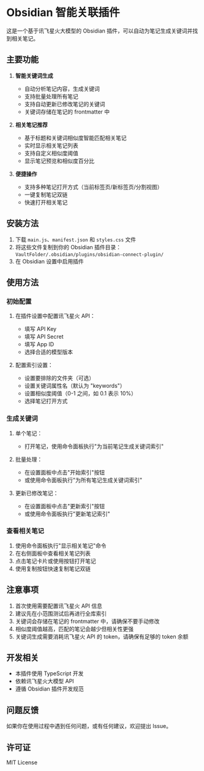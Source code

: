 # Obsidian 智能关联插件

这是一个基于讯飞星火大模型的 Obsidian 插件，可以自动为笔记生成关键词并找到相关笔记。

## 主要功能

1. **智能关键词生成**
   - 自动分析笔记内容，生成关键词
   - 支持批量处理所有笔记
   - 支持自动更新已修改笔记的关键词
   - 关键词存储在笔记的 frontmatter 中

2. **相关笔记推荐**
   - 基于标题和关键词相似度智能匹配相关笔记
   - 实时显示相关笔记列表
   - 支持自定义相似度阈值
   - 显示笔记预览和相似度百分比

3. **便捷操作**
   - 支持多种笔记打开方式（当前标签页/新标签页/分割视图）
   - 一键复制笔记双链
   - 快速打开相关笔记

## 安装方法

1. 下载 `main.js`、`manifest.json` 和 `styles.css` 文件
2. 将这些文件复制到你的 Obsidian 插件目录：`VaultFolder/.obsidian/plugins/obsidian-connect-plugin/`
3. 在 Obsidian 设置中启用插件

## 使用方法

### 初始配置
1. 在插件设置中配置讯飞星火 API：
   - 填写 API Key
   - 填写 API Secret
   - 填写 App ID
   - 选择合适的模型版本

2. 配置索引设置：
   - 设置要排除的文件夹（可选）
   - 设置关键词属性名（默认为 "keywords"）
   - 设置相似度阈值（0-1 之间，如 0.1 表示 10%）
   - 选择笔记打开方式

### 生成关键词
1. 单个笔记：
   - 打开笔记，使用命令面板执行"为当前笔记生成关键词索引"

2. 批量处理：
   - 在设置面板中点击"开始索引"按钮
   - 或使用命令面板执行"为所有笔记生成关键词索引"

3. 更新已修改笔记：
   - 在设置面板中点击"更新索引"按钮
   - 或使用命令面板执行"更新笔记索引"

### 查看相关笔记
1. 使用命令面板执行"显示相关笔记"命令
2. 在右侧面板中查看相关笔记列表
3. 点击笔记卡片或使用按钮打开笔记
4. 使用复制按钮快速复制笔记双链

## 注意事项

1. 首次使用需要配置讯飞星火 API 信息
2. 建议先在小范围测试后再进行全库索引
3. 关键词会存储在笔记的 frontmatter 中，请确保不要手动修改
4. 相似度阈值越高，匹配的笔记会越少但相关性更强
5. 关键词生成需要消耗讯飞星火 API 的 token，请确保有足够的 token 余额
## 开发相关

- 本插件使用 TypeScript 开发
- 依赖讯飞星火大模型 API
- 遵循 Obsidian 插件开发规范

## 问题反馈

如果你在使用过程中遇到任何问题，或有任何建议，欢迎提出 Issue。

## 许可证

MIT License
